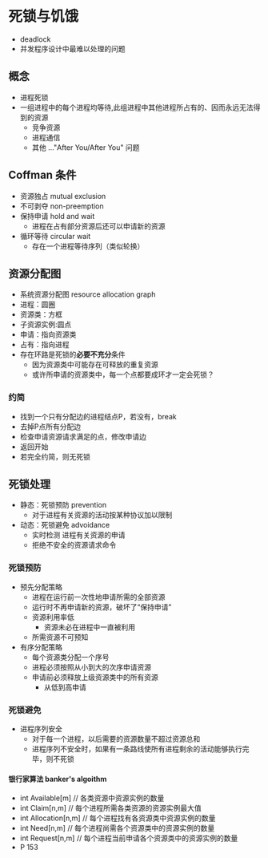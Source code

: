 # 死锁与饥饿

* deadlock
* 并发程序设计中最难以处理的问题

## 概念

* 进程死锁
* 一组进程中的每个进程均等待,此组进程中其他进程所占有的、因而永远无法得到的资源
  * 竞争资源
  * 进程通信
  * 其他 ..."After You/After You" 问题

## Coffman 条件

* 资源独占 mutual exclusion
* 不可剥夺 non-preemption
* 保持申请 hold and wait
  * 进程在占有部分资源后还可以申请新的资源
* 循环等待 circular wait
  * 存在一个进程等待序列（类似轮换）

## 资源分配图

* 系统资源分配图 resource allocation graph
* 进程：圆圈
* 资源类：方框
* 子资源实例:圆点
* 申请：指向资源类
* 占有：指向进程
* 存在环路是死锁的**必要不充分**条件
  * 因为资源类中可能存在可释放的重复资源
  * 或许所申请的资源类中，每一个点都要成环才一定会死锁？

### 约简

* 找到一个只有分配边的进程结点P，若没有，break
* 去掉P点所有分配边
* 检查申请资源请求满足的点，修改申请边
* 返回开始
* 若完全约简，则无死锁

## 死锁处理

* 静态：死锁预防 prevention
  * 对于进程有关资源的活动按某种协议加以限制
* 动态：死锁避免 advoidance
  * 实时检测 进程有关资源的申请
  * 拒绝不安全的资源请求命令

### 死锁预防

* 预先分配策略
  * 进程在运行前一次性地申请所需的全部资源
  * 运行时不再申请新的资源，破坏了“保持申请”
  * 资源利用率低
    * 资源未必在进程中一直被利用
  * 所需资源不可预知
* 有序分配策略
  * 每个资源类分配一个序号
  * 进程必须按照从小到大的次序申请资源
  * 申请前必须释放上级资源类中的所有资源
    * 从低到高申请

### 死锁避免

* 进程序列安全
  * 对于每一个进程，以后需要的资源数量不超过资源总和
  * 进程序列不安全时，如果有一条路线使所有进程剩余的活动能够执行完毕，则不死锁

#### 银行家算法 banker's algoithm

* int Available[m] // 各类资源中资源实例的数量
* int Claim[n,m]  // 每个进程所需各类资源的资源实例最大值
* int Allocation[n,m]  // 每个进程找有各资源类中资源实例的数量
* int Need[n,m]  // 每个进程尚需各个资源类中的资源实例的数量
* int Request[n,m]  // 每个进程当前申请各个资源类中的资源实例的数量
* P 153